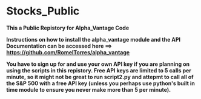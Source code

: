 # Stocks_Public


**This a Public Repistory for Alpha_Vantage Code** 

**Instructions on how to install the alpha_vantage module and the API Documentation can be accessed here ==> https://github.com/RomelTorres/alpha_vantage**

**You have to sign up for and use your own API key if you are planning on using the scripts in this repistory. Free API keys are limited to 5 calls per minute, so it might not be great to run script2.py and attepmt to call all of the S&P 500 with a free API key (unless you perhaps use python's built in time module to ensure you never make more than 5 per minute).**
